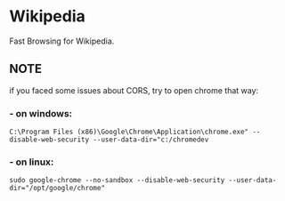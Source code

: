 # Wikipedia
Fast Browsing for Wikipedia.

## NOTE
if you faced some issues about CORS, try to open chrome that way:

### - on windows:
```C:\Program Files (x86)\Google\Chrome\Application\chrome.exe" --disable-web-security --user-data-dir="c:/chromedev```

### - on linux:
```sudo google-chrome --no-sandbox --disable-web-security --user-data-dir="/opt/google/chrome"```
